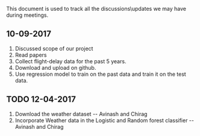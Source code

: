 This document is used to track all the discussions\updates we may have during meetings.

## 10-09-2017 

1. Discussed scope of our project
2. Read papers
3. Collect flight-delay data for the past 5 years.
4. Download and upload on github.
5. Use regression model to train on the past data and train it on the test data.

## TODO 12-04-2017
1. Download the weather dataset -- Avinash and Chirag
2. Incorporate Weather data in the Logistic and Random forest classifier -- Avinash and Chirag


